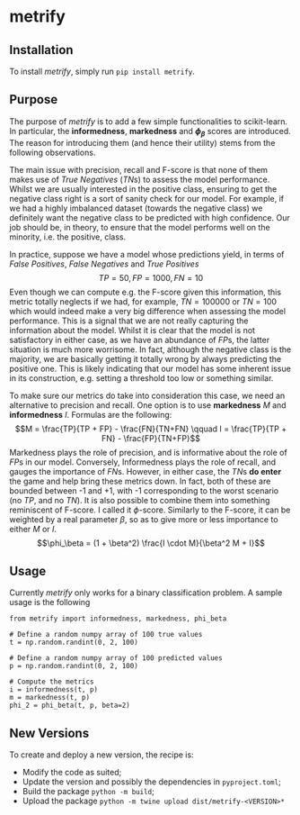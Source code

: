 # metrify

## Installation

To install *metrify*, simply run `pip install metrify`. 

## Purpose

The purpose of *metrify* is to add a few simple functionalities to scikit-learn. In particular, the **informedness**, **markedness** and **$\phi_\beta$** scores are introduced. The reason for introducing them (and hence their utility) stems from the following observations.

The main issue with precision, recall and F-score is that none of them makes use of *True Negatives* (*TN*s) to assess the model performance. Whilst we are usually interested in the positive class, ensuring to get the negative class right is a sort of sanity check for our model. For example, if we had a highly imbalanced dataset (towards the negative class) we definitely want the negative class to be predicted with high confidence. Our job should be, in theory, to ensure that the model performs well on the minority, i.e. the positive, class.

In practice, suppose we have a model whose predictions yield, in terms of *False Positives*, *False Negatives* and *True Positives*
$$TP = 50, FP = 1000, FN = 10$$
Even though we can compute e.g. the F-score given this information, this metric totally neglects if we had, for example, $TN = 100000$ or $TN = 100$ which would indeed make a very big difference when assessing the model performance. This is a signal that we are not really capturing the information about the model. Whilst it is clear that the model is not satisfactory in either case, as we have an abundance of $FP$s, the latter situation is much more worrisome. In fact, although the negative class is the majority, we are basically getting it totally wrong by always predicting the positive one. This is likely indicating that our model has some inherent issue in its construction, e.g. setting a threshold too low or something similar. 

To make sure our metrics do take into consideration this case, we need an alternative to precision and recall. One option is to use **markedness** $M$ and **informedness** $I$. Formulas are the following:
$$M = \frac{TP}{TP +  FP} - \frac{FN}{TN+FN} \qquad I =  \frac{TP}{TP +  FN} - \frac{FP}{TN+FP}$$
Markedness plays the role of precision, and is informative about the role of $FP$s in our model. Conversely, Informedness plays the role of recall, and gauges the importance of $FN$s. However, in either case, the $TN$s **do enter** the game and help bring these metrics down. In fact, both of these are bounded between -1 and +1, with -1 corresponding to the worst scenario (no *TP*, and no *TN*). It is also possible to combine them into something reminiscent of F-score. I called it $\phi$-score. Similarly to the F-score, it can be weighted by a real parameter $\beta$, so as to give more or less importance to either $M$ or $I$. 
$$\phi_\beta = (1 + \beta^2) \frac{I \cdot M}{\beta^2 M + I}$$

## Usage

Currently *metrify* only works for a binary classification problem. A sample usage is the following
```
from metrify import informedness, markedness, phi_beta

# Define a random numpy array of 100 true values
t = np.random.randint(0, 2, 100)

# Define a random numpy array of 100 predicted values
p = np.random.randint(0, 2, 100)

# Compute the metrics
i = informedness(t, p)
m = markedness(t, p)
phi_2 = phi_beta(t, p, beta=2)
```

## New Versions

To create and deploy a new version, the recipe is:

- Modify the code as suited;
- Update the version and possibly the dependencies in `pyproject.toml`;
- Build the package `python -m build`;
- Upload the package `python -m twine upload dist/metrify-<VERSION>*`